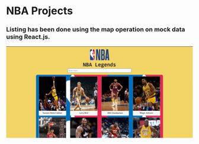 # NBA Projects

<h3>Listing has been done using the map operation on mock data using React.js.</h3>

<img src='./src/helpers/Recording%202023-07-01%20at%2001.05.14.gif'/>
